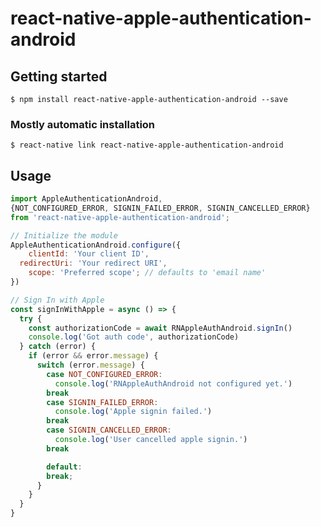 # react-native-apple-authentication-android

## Getting started

`$ npm install react-native-apple-authentication-android --save`

### Mostly automatic installation

`$ react-native link react-native-apple-authentication-android`

## Usage

```javascript
import AppleAuthenticationAndroid,
{NOT_CONFIGURED_ERROR, SIGNIN_FAILED_ERROR, SIGNIN_CANCELLED_ERROR}
from 'react-native-apple-authentication-android';

// Initialize the module
AppleAuthenticationAndroid.configure({
	clientId: 'Your client ID',
  redirectUri: 'Your redirect URI',
	scope: 'Preferred scope'; // defaults to 'email name'
})

// Sign In with Apple
const signInWithApple = async () => {
  try {
    const authorizationCode = await RNAppleAuthAndroid.signIn()
    console.log('Got auth code', authorizationCode)
  } catch (error) {
    if (error && error.message) {
      switch (error.message) {
        case NOT_CONFIGURED_ERROR:
          console.log('RNAppleAuthAndroid not configured yet.')
        break
        case SIGNIN_FAILED_ERROR:
          console.log('Apple signin failed.')
        break
        case SIGNIN_CANCELLED_ERROR:
          console.log('User cancelled apple signin.')
        break

        default:
        break;
      }
    }
  }
}


```

